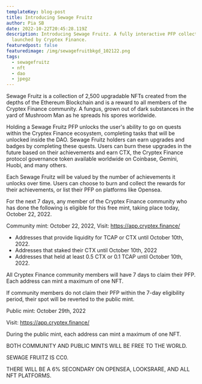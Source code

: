 ```yaml
---
templateKey: blog-post
title: Introducing Sewage Fruitz
author: Pia SB
date: 2022-10-22T20:45:28.119Z
description: Introducing Sewage Fruitz. A fully interactive PFP collection
  launched by Cryptex Finance.
featuredpost: false
featuredimage: /img/sewagefruitbkgd_102122.png
tags:
  - sewagefruitz
  - nft
  - dao
  - jpegz
---
```

Sewage Fruitz is a collection of 2,500 upgradable NFTs created from the depths of the Ethereum Blockchain and is a reward to all members of the Cryptex Finance community. A fungus, grown out of dark substances in the yard of Mushroom Man as he spreads his spores worldwide.

Holding a Sewage Fruitz PFP unlocks the user's ability to go on quests within the Cryptex Finance ecosystem, completing tasks that will be unlocked inside the DAO. Sewage Fruitz holders can earn upgrades and badges by completing these quests. Users can burn these upgrades in the future based on their achievements and earn CTX, the Cryptex Finance protocol governance token available worldwide on Coinbase, Gemini, Huobi, and many others.

Each Sewage Fruitz will be valued by the number of achievements it unlocks over time. Users can choose to burn and collect the rewards for their achievements, or list their PFP on platforms like Opensea.

For the next 7 days, any member of the Cryptex Finance community who has done the following is eligible for this free mint, taking place today, October 22, 2022.

Community mint: October 22, 2022, Visit: [](https://app.cryptex.finance/)<https://app.cryptex.finance/>

* Addresses that provide liquidity for TCAP or CTX until October 10th, 2022.
* Addresses that staked their CTX until October 10th, 2022
* Addresses that held at least 0.5 CTX or 0.1 TCAP until October 10th, 2022.

All Cryptex Finance community members will have 7 days to claim their PFP. Each address can mint a maximum of one NFT.

If community members do not claim their PFP within the 7-day eligibility period, their spot will be reverted to the public mint.

Public mint: October 29th, 2022

Visit: [](https://app.cryptex.finance/)<https://app.cryptex.finance/>

During the public mint, each address can mint a maximum of one NFT.

BOTH COMMUNITY AND PUBLIC MINTS WILL BE FREE TO THE WORLD.

SEWAGE FRUITZ IS CC0.

THERE WILL BE A 6% SECONDARY ON OPENSEA, LOOKSRARE, AND ALL NFT PLATFORMS.